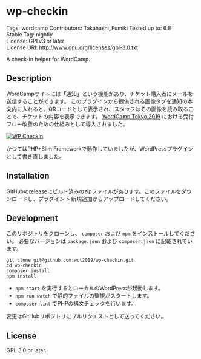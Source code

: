 # wp-checkin

Tags: wordcamp
Contributors: Takahashi_Fumiki
Tested up to: 6.8  
Stable Tag: nightly  
License: GPLv3 or later  
License URI: http://www.gnu.org/licenses/gpl-3.0.txt

A check-in helper for WordCamp.

## Description

WordCampサイトには「通知」という機能があり、チケット購入者にメールを送信することができます。
このプラグインから提供される画像タグを通知の本文内に入れると、QRコードとして表示され、スタッフはその画像を読み取ることで、チケットの内容を表示できます。
[WordCamp Tokyo 2019](https://2019.tokyo.wordcamp.org) における受付フロー改善のための仕組みとして導入されました。

[![WP Checkin](https://img.youtube.com/vi/-R4gbTd8EFI/maxresdefault.jpg)](https://www.youtube.com/watch?v=-R4gbTd8EFI)

かつてはPHP+Slim Frameworkで動作していましたが、WordPressプラグインとして書き直しました。

## Installation

GitHubの[release]()にビルド済みのzipファイルがあります。このファイルをダウンロードし、プラグイン > 新規追加からアップロードしてください。

## Development

このリポジトリをクローンし、 `composer` および `npm` をインストールしてください。
必要なバージョンは `package.json` および `composer.json` に記載されています。

```
git clone git@github.com:wct2019/wp-checkin.git
cd wp-checkin
composer install
npm install
```

- `npm start` を実行するとローカルのWordPressが起動します。
- `npm run watch` で静的ファイルの監視がスタートします。
- `composer lint` でPHPの構文チェックを行います。

変更はGitHubリポジトリにプルリクエストとして送ってください。

## License

GPL 3.0 or later.
